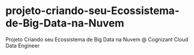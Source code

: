 # projeto-criando-seu-Ecossistema-de-Big-Data-na-Nuvem
Projeto Criando seu Ecossistema de Big Data na Nuvem @ Cognizant Cloud Data Engineer
